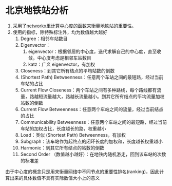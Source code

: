 # 北京地铁站分析

1. 采用了[networkx](https://github.com/networkx/networkx)里[计算中心度的函数](https://networkx.org/documentation/stable/reference/algorithms/centrality.html)来衡量地铁站的重要性。
1. 使用的指标，除特殊标注外，均为数值越大越好
    1. Degree：相邻车站数目
    1. Eigenvector：
        1. eigenvector：根据邻居的中心度，迭代求解自己的中心度，直至收敛。中心度考虑是相邻车站数目
        1. katz：广义 eigenvector，有加权
    1. Closeness：到其它所有结点的平均站数的倒数
    1. (Shortest Path) Betweenness：任意两个车站之间的最短路，经过当前车站的占比
    1. Current Flow Closeness：两个车站之间有多种路线，每个路线都有流量，路越短流量越大，路越长流量越小。到其它所有结点的平均流量加权站数的倒数
    1. Current Flow Betweenness：任意两个车站之间的流量，经过当前结点的占比
    1. Communicability Betweenness：任意两个车站之间的最短路，经过当前车站的加权占比，长度越长的路，权重越小
    1. Load：类似 (Shortest Path) Betweenness，有加权
    1. Subgraph：该车站作为起终点的闭环长度的加权和，长度越长权重越小
    1. Harmonic：到其它所有结点的站数的倒数
    1. Second Order （数值越小越好）：在地铁内随机游走，回到该车站的次数的标准差

由于中心度的概念只是用来衡量网络中不同节点的重要性排名(ranking)，因此计算出来的具体数值不具有实际数值大小上的意义
